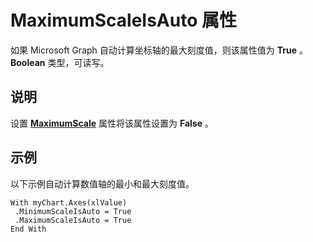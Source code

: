 
# MaximumScaleIsAuto 属性

如果 Microsoft Graph 自动计算坐标轴的最大刻度值，则该属性值为  **True** 。 **Boolean** 类型，可读写。


## 说明

设置 **[MaximumScale](1fd6633e-7782-78d0-ba24-9c3d46f85471.md)** 属性将该属性设置为 **False** 。


## 示例

以下示例自动计算数值轴的最小和最大刻度值。


```
With myChart.Axes(xlValue) 
 .MinimumScaleIsAuto = True 
 .MaximumScaleIsAuto = True 
End With
```

